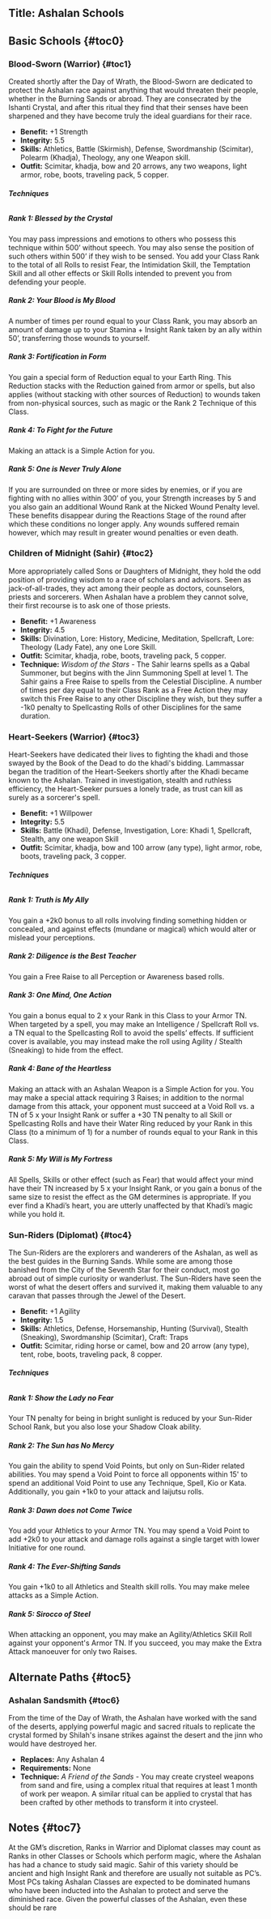 Title: Ashalan Schools
---
## <span>Basic Schools</span> {#toc0}

### <span>Blood-Sworn (Warrior)</span> {#toc1}

Created shortly after the Day of Wrath, the Blood-Sworn are dedicated to protect the Ashalan race against anything that would threaten their people, whether in the Burning Sands or abroad. They are consecrated by the Ishanti Crystal, and after this ritual they find that their senses have been sharpened and they have become truly the ideal guardians for their race.

- <strong>Benefit:</strong> +1 Strength
- <strong>Integrity:</strong> 5.5
- <strong>Skills:</strong> Athletics, Battle (Skirmish), Defense, Swordmanship (Scimitar), Polearm (Khadja), Theology, any one Weapon skill.
- <strong>Outfit:</strong> Scimitar, khadja, bow and 20 arrows, any two weapons, light armor, robe, boots, traveling pack, 5 copper.

###### <strong>Techniques</strong>
##### Rank 1: Blessed by the Crystal

You may pass impressions and emotions to others who possess this technique within 500’ without speech. You may also sense the position of such others within 500’ if they wish to be sensed. You add your Class Rank to the total of all Rolls to resist Fear, the Intimidation Skill, the Temptation Skill and all other effects or Skill Rolls intended to prevent you from defending your people.
##### Rank 2: Your Blood is My Blood

A number of times per round equal to your Class Rank, you may absorb an amount of damage up to your Stamina + Insight Rank taken by an ally within 50’, transferring those wounds to yourself.
##### Rank 3: Fortification in Form

You gain a special form of Reduction equal to your Earth Ring. This Reduction stacks with the Reduction gained from armor or spells, but also applies (without stacking with other sources of Reduction) to wounds taken from non-physical sources, such as magic or the Rank 2 Technique of this Class.
##### Rank 4: To Fight for the Future

Making an attack is a Simple Action for you.
##### Rank 5: One is Never Truly Alone

If you are surrounded on three or more sides by enemies, or if you are fighting with no allies within 300’ of you, your Strength increases by 5 and you also gain an additional Wound Rank at the Nicked Wound Penalty level. These benefits disappear during the Reactions Stage of the round after which these conditions no longer apply. Any wounds suffered remain however, which may result in greater wound penalties or even death.
### <span>Children of Midnight (Sahir)</span> {#toc2}

More appropriately called Sons or Daughters of Midnight, they hold the odd position of providing wisdom to a race of scholars and advisors. Seen as jack-of-all-trades, they act among their people as doctors, counselors, priests and sorcerers. When Ashalan have a problem they cannot solve, their first recourse is to ask one of those priests.

- <strong>Benefit:</strong> +1 Awareness
- <strong>Integrity:</strong> 4.5
- <strong>Skills:</strong> Divination, Lore: History, Medicine, Meditation, Spellcraft, Lore: Theology (Lady Fate), any one Lore Skill.
- <strong>Outfit:</strong> Scimitar, khadja, robe, boots, traveling pack, 5 copper.
- <strong>Technique:</strong> <em>Wisdom of the Stars</em> - The Sahir learns spells as a Qabal Summoner, but begins with the Jinn Summoning Spell at level 1. The Sahir gains a Free Raise to spells from the Celestial Discipline. A number of times per day equal to their Class Rank as a Free Action they may switch this Free Raise to any other Discipline they wish, but they suffer a -1k0 penalty to Spellcasting Rolls of other Disciplines for the same duration.

### <span>Heart-Seekers (Warrior)</span> {#toc3}

Heart-Seekers have dedicated their lives to fighting the khadi and those swayed by the Book of the Dead to do the khadi's bidding. Lammassar began the tradition of the Heart-Seekers shortly after the Khadi became known to the Ashalan. Trained in investigation, stealth and ruthless efficiency, the Heart-Seeker pursues a lonely trade, as trust can kill as surely as a sorcerer's spell.

- <strong>Benefit:</strong> +1 Willpower
- <strong>Integrity:</strong> 5.5
- <strong>Skills:</strong> Battle (Khadi), Defense, Investigation, Lore: Khadi 1, Spellcraft, Stealth, any one weapon Skill
- <strong>Outfit:</strong> Scimitar, khadja, bow and 100 arrow (any type), light armor, robe, boots, traveling pack, 3 copper.

###### <strong>Techniques</strong>
##### Rank 1: Truth is My Ally

You gain a +2k0 bonus to all rolls involving finding something hidden or concealed, and against effects (mundane or magical) which would alter or mislead your perceptions.
##### Rank 2: Diligence is the Best Teacher

You gain a Free Raise to all Perception or Awareness based rolls.
##### Rank 3: One Mind, One Action

You gain a bonus equal to 2 x your Rank in this Class to your Armor TN. When targeted by a spell, you may make an Intelligence / Spellcraft Roll vs. a TN equal to the Spellcasting Roll to avoid the spells’ effects. If sufficient cover is available, you may instead make the roll using Agility / Stealth (Sneaking) to hide from the effect.
##### Rank 4: Bane of the Heartless

Making an attack with an Ashalan Weapon is a Simple Action for you. You may make a special attack requiring 3 Raises; in addition to the normal damage from this attack, your opponent must succeed at a Void Roll vs. a TN of 5 x your Insight Rank or suffer a +30&#160;TN penalty to all Skill or Spellcasting Rolls and have their Water Ring reduced by your Rank in this Class (to a minimum of 1) for a number of rounds equal to your Rank in this Class.
##### Rank 5: My Will is My Fortress

All Spells, Skills or other effect (such as Fear) that would affect your mind have their TN increased by 5 x your Insight Rank, or you gain a bonus of the same size to resist the effect as the GM determines is appropriate. If you ever find a Khadi’s heart, you are utterly unaffected by that Khadi’s magic while you hold it.
### <span>Sun-Riders (Diplomat)</span> {#toc4}

The Sun-Riders are the explorers and wanderers of the Ashalan, as well as the best guides in the Burning Sands. While some are among those banished from the City of the Seventh Star for their conduct, most go abroad out of simple curiosity or wanderlust. The Sun-Riders have seen the worst of what the desert offers and survived it, making them valuable to any caravan that passes through the Jewel of the Desert.

- <strong>Benefit:</strong> +1 Agility
- <strong>Integrity:</strong> 1.5
- <strong>Skills:</strong> Athletics, Defense, Horsemanship, Hunting (Survival), Stealth (Sneaking), Swordmanship (Scimitar), Craft: Traps
- <strong>Outfit:</strong> Scimitar, riding horse or camel, bow and 20 arrow (any type), tent, robe, boots, traveling pack, 8 copper.

###### <strong>Techniques</strong>
##### Rank 1: Show the Lady no Fear

Your TN penalty for being in bright sunlight is reduced by your Sun-Rider School Rank, but you also lose your Shadow Cloak ability.
##### Rank 2: The Sun has No Mercy

You gain the ability to spend Void Points, but only on Sun-Rider related abilities. You may spend a Void Point to force all opponents within 15' to spend an additional Void Point to use any Technique, Spell, Kio or Kata. Additionally, you gain +1k0 to your attack and Iaijutsu rolls.
##### Rank 3: Dawn does not Come Twice

You add your Athletics to your Armor TN. You may spend a Void Point to add +2k0 to your attack and damage rolls against a single target with lower Initiative for one round.
##### Rank 4: The Ever-Shifting Sands

You gain +1k0 to all Athletics and Stealth skill rolls. You may make melee attacks as a Simple Action.
##### Rank 5: Sirocco of Steel

When attacking an opponent, you may make an Agility/Athletics SKill Roll against your opponent's Armor TN. If you succeed, you may make the Extra Attack manoeuver for only two Raises.
## <span>Alternate Paths</span> {#toc5}

### <span>Ashalan Sandsmith</span> {#toc6}

From the time of the Day of Wrath, the Ashalan have worked with the sand of the deserts, applying powerful magic and sacred rituals to replicate the crystal formed by Shilah's insane strikes against the desert and the jinn who would have destroyed her.

- <strong>Replaces:</strong> Any Ashalan 4
- <strong>Requirements:</strong> None
- <strong>Technique:</strong> <em>A Friend of the Sands</em> - You may create crysteel weapons from sand and fire, using a complex ritual that requires at least 1 month of work per weapon. A similar ritual can be applied to crystal that has been crafted by other methods to transform it into crysteel.

## <span>Notes</span> {#toc7}

At the GM’s discretion, Ranks in Warrior and Diplomat classes may count as Ranks in other Classes or Schools which perform magic, where the Ashalan has had a chance to study said magic. Sahir of this variety should be ancient and high Insight Rank and therefore are usually not suitable as PC’s. Most PCs taking Ashalan Classes are expected to be dominated humans who have been inducted into the Ashalan to protect and serve the diminished race. Given the powerful classes of the Ashalan, even these should be rare

